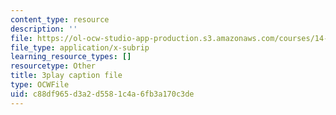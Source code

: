 ```yaml
---
content_type: resource
description: ''
file: https://ol-ocw-studio-app-production.s3.amazonaws.com/courses/14-01-principles-of-microeconomics-fall-2018/c88df965d3a2d5581c4a6fb3a170c3de_PC3qooaF5Xs.srt
file_type: application/x-subrip
learning_resource_types: []
resourcetype: Other
title: 3play caption file
type: OCWFile
uid: c88df965-d3a2-d558-1c4a-6fb3a170c3de
---
```

